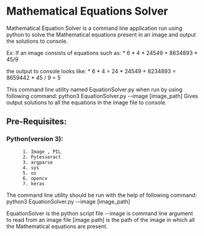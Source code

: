 # Mathematical Equations Solver
Mathematical Equation Solver is a command line application run using python to solve the Mathematical equations present in an image and output the solutions to console.

Ex:
  If an image consists of equations such as:
    * 6 * 4
    * 24549 + 8634893
    * 45/9
    
  the output to console looks like:
    * 6 * 4 = 24
    * 24549 + 8234893 = 8659442
    * 45 / 9 = 5
    

This command line utility named EquationSolver.py when run by using following command:
        python3 EquationSolver.py --image [image_path]
Gives output solutions to all the equations in the image file to console.

## Pre-Requisites:
   ### Python(version 3):
          1. Image , PIL
          2. Pytesseract
          3. argparse
          4. sys
          5. os
          6. opencv
          7. keras
          
The command line utility should be run with the help of following command:
         python3 EquationSolver.py --image [image_path]
        
EquationSolver is the python script file
--image is command line argument to read from an image file
[image path] is the path of the image in which all the Mathematical equations are present.

